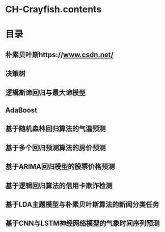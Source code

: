 # CH-Crayfish.contents
# 目录
## 朴素贝叶斯https://www.csdn.net/
## 决策树
## 逻辑斯谛回归与最大谛模型
## AdaBoost
## 基于随机森林回归算法的气温预测
## 基于多个回归预测算法的房价预测
## 基于ARIMA回归模型的股票价格预测
## 基于逻辑回归算法的信用卡欺诈检测
## 基于LDA主题模型与朴素贝叶斯算法的新闻分类任务
## 基于CNN与LSTM神经网络模型的气象时间序列预测
